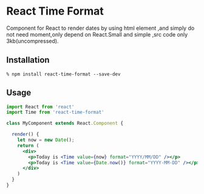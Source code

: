 React Time Format
==========

Component for React to render dates by using html <span> element ,and simply do not need moment,only depend on React.Small and simple ,src code only 3kb(uncompressed).

Installation
------------

    % npm install react-time-format --save-dev

Usage
------------

```jsx
import React from 'react'
import Time from 'react-time-format'

class MyComponent extends React.Component {

  render() {
    let now = new Date();
    return (
      <div>
        <p>Today is <Time value={now} format="YYYY/MM/DD" /></p>
        <p>Today is <Time value={Date.now()} format="YYYY-MM-DD" /></p>
      </div>
    )
  }
}
```

[React]: https://facebook.github.io/react/
[react-time-format]: https://wbye.github.io/react-timer